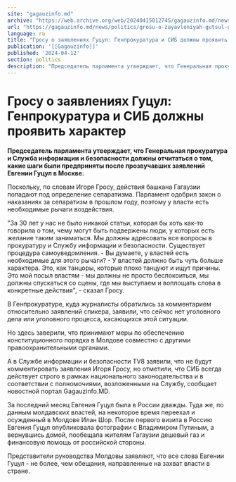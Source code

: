 ```yaml
---
site: "gagauzinfo.md"
archive: "https://web.archive.org/web/20240415012745/gagauzinfo.md/news/politics/grosu-o-zayavleniyah-gutsul-genprokuratura-i-sib-dolzhni-proyavit-harakter"
url: "https://gagauzinfo.md/news/politics/grosu-o-zayavleniyah-gutsul-genprokuratura-i-sib-dolzhni-proyavit-harakter"
language: ru
title: "Гросу о заявлениях Гуцул: Генпрокуратура и СИБ должны проявить характер"
publication: '[[Gagauzinfo]]'
published: '2024-04-12'
section: politics
description: "Председатель парламента утверждает, что Генеральная прокуратура и Служба информации и безопасности должны отчитаться о том, какие шаги были предприняты после прозвучавших заявлений Евгении Гуцул в Москве."
---
```


# Гросу о заявлениях Гуцул: Генпрокуратура и СИБ должны проявить характер

**Председатель парламента утверждает, что Генеральная прокуратура и Служба информации и безопасности должны отчитаться о том, какие шаги были предприняты после прозвучавших заявлений Евгении Гуцул в Москве.**

Поскольку, по словам Игоря Гросу, действия башкана Гагаузии попадают под определение сепаратизма. Парламент одобрил закон о наказаниях за сепаратизм в прошлом году, поэтому у власти есть необходимые рычаги воздействия.

"За 30 лет у нас не было никакой статьи, которая бы хоть как-то говорила о том, чему могут быть подвержены люди, у которых есть желание таким заниматься. Мы должны адресовать все вопросы в прокуратуру и Службу информации и безопасности. Существует процедура самоуведомления. - Вы думаете, у властей есть необходимые для этого рычаги? - У властей должно быть чуть больше характера. Это, как танцоры, которые плохо танцуют и ищут причины. Это мой посыл властям - мы должны не просто беспокоиться, мы должны спускаться со сцены, где мы выступаем и воплощать слова в конкретные действия", - сказал Гросу.

В Генпрокуратуре, куда журналисты обратились за комментарием относительно заявлений спикера, заявили, что сейчас нет уголовного дела или уголовного процесса, касающихся этой ситуации.

Но здесь заверили, что принимают меры по обеспечению конституционного порядка в Молдове совместно с другими правоохранительными органами.

А в Службе информации и безопасности TV8 заявили, что не будут комментировать заявления Игоря Гросу, но отметили, что СИБ всегда действует строго в рамках национального законодательства и в соответствии с полномочиями, возложенными на Службу, сообщает новостной портал Gagauzinfo.MD.

За последний месяц Евгения Гуцул была в России дважды. Туда же, по данным молдавских властей, на некоторое время переехал и осужденный в Молдове Илан Шор. После первого визита в Россию Евгения Гуцул опубликовала фотографии с Владимиром Путиным, а вернувшись домой, пообещала жителям Гагаузии дешевый газ и финансовую помощь от российской стороны.

Представители руководства Молдовы заявляют, что все слова Евгении Гуцул - не более, чем обещания, направленные на захват власти в стране.